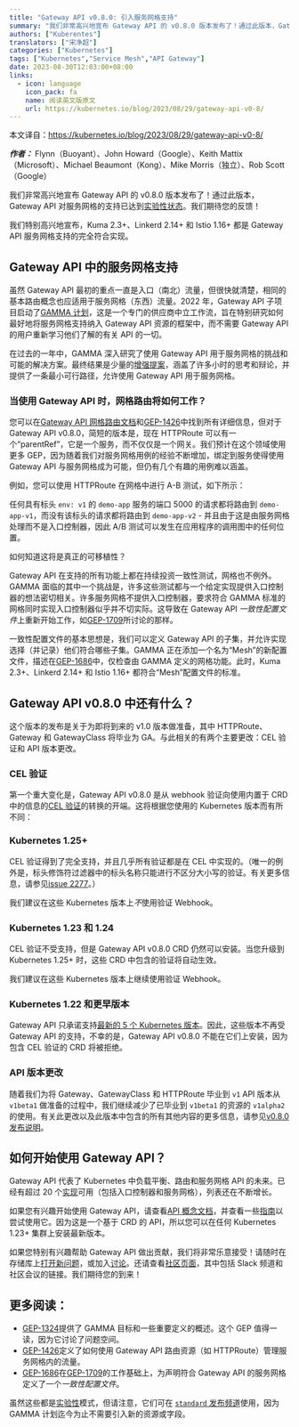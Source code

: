 ```yaml
---
title: "Gateway API v0.8.0: 引入服务网格支持"
summary: "我们非常高兴地宣布 Gateway API 的 v0.8.0 版本发布了！通过此版本，Gateway API 对服务网格的支持已达到实验性状态。我们期待您的反馈！"
authors: ["Kuberentes"]
translators: ["宋净超"]
categories: ["Kubernetes"]
tags: ["Kubernetes","Service Mesh","API Gateway"]
date: 2023-08-30T12:03:00+08:00
links:
  - icon: language
    icon_pack: fa
    name: 阅读英文版原文
    url: https://kubernetes.io/blog/2023/08/29/gateway-api-v0-8/
---
```


本文译自：<https://kubernetes.io/blog/2023/08/29/gateway-api-v0-8/>

***作者：*** Flynn（Buoyant）、John Howard（Google）、Keith Mattix（Microsoft）、Michael Beaumont（Kong）、Mike Morris（独立）、Rob Scott（Google）

我们非常高兴地宣布 Gateway API 的 v0.8.0 版本发布了！通过此版本，Gateway API 对服务网格的支持已达到[实验性状态](https://gateway-api.sigs.k8s.io/geps/overview/#status)。我们期待您的反馈！

我们特别高兴地宣布，Kuma 2.3+、Linkerd 2.14+ 和 Istio 1.16+ 都是 Gateway API 服务网格支持的完全符合实现。

## Gateway API 中的服务网格支持

虽然 Gateway API 最初的重点一直是入口（南北）流量，但很快就清楚，相同的基本路由概念也应适用于服务网格（东西）流量。2022 年，Gateway API 子项目启动了[GAMMA 计划](https://gateway-api.sigs.k8s.io/concepts/gamma/)，这是一个专门的供应商中立工作流，旨在特别研究如何最好地将服务网格支持纳入 Gateway API 资源的框架中，而不需要 Gateway API 的用户重新学习他们了解的有关 API 的一切。

在过去的一年中，GAMMA 深入研究了使用 Gateway API 用于服务网格的挑战和可能的解决方案。最终结果是少量的[增强提案](https://gateway-api.sigs.k8s.io/contributing/enhancement-requests/)，涵盖了许多小时的思考和辩论，并提供了一条最小可行路径，允许使用 Gateway API 用于服务网格。

### 当使用 Gateway API 时，网格路由将如何工作？

您可以在[Gateway API 网格路由文档](https://gateway-api.sigs.k8s.io/concepts/gamma/#how-the-gateway-api-works-for-service-mesh)和[GEP-1426](https://gateway-api.sigs.k8s.io/geps/gep-1426/)中找到所有详细信息，但对于 Gateway API v0.8.0，简短的版本是，现在 HTTPRoute 可以有一个“parentRef”，它是一个服务，而不仅仅是一个网关。我们预计在这个领域使用更多 GEP，因为随着我们对服务网格用例的经验不断增加，绑定到服务使得使用 Gateway API 与服务网格成为可能，但仍有几个有趣的用例难以涵盖。

例如，您可以使用 HTTPRoute 在网格中进行 A-B 测试，如下所示：

任何具有标头 `env: v1` 的 `demo-app` 服务的端口 5000 的请求都将路由到 `demo-app-v1`，而没有该标头的请求都将路由到 `demo-app-v2` - 并且由于这是由服务网格处理而不是入口控制器，因此 A/B 测试可以发生在应用程序的调用图中的任何位置。

如何知道这将是真正的可移植性？

Gateway API 在支持的所有功能上都在持续投资一致性测试，网格也不例外。GAMMA 面临的其中一个挑战是，许多这些测试都与一个给定实现提供入口控制器的想法密切相关。许多服务网格不提供入口控制器，要求符合 GAMMA 标准的网格同时实现入口控制器似乎并不切实际。这导致在 Gateway API *一致性配置文件*上重新开始工作，如[GEP-1709](https://gateway-api.sigs.k8s.io/geps/gep-1709/)所讨论的那样。

一致性配置文件的基本思想是，我们可以定义 Gateway API 的子集，并允许实现选择（并记录）他们符合哪些子集。GAMMA 正在添加一个名为“Mesh”的新配置文件，描述在[GEP-1686](https://gateway-api.sigs.k8s.io/geps/gep-1686/)中，仅检查由 GAMMA 定义的网格功能。此时，Kuma 2.3+、Linkerd 2.14+ 和 Istio 1.16+ 都符合“Mesh”配置文件的标准。

## Gateway API v0.8.0 中还有什么？

这个版本的发布是关于为即将到来的 v1.0 版本做准备，其中 HTTPRoute、Gateway 和 GatewayClass 将毕业为 GA。与此相关的有两个主要更改：CEL 验证和 API 版本更改。

### CEL 验证

第一个重大变化是，Gateway API v0.8.0 是从 webhook 验证向使用内置于 CRD 中的信息的[CEL 验证](https://kubernetes.io/docs/reference/using-api/cel/)的转换的开端。这将根据您使用的 Kubernetes 版本而有所不同：

### Kubernetes 1.25+

CEL 验证得到了完全支持，并且几乎所有验证都是在 CEL 中实现的。（唯一的例外是，标头修饰符过滤器中的标头名称只能进行不区分大小写的验证。有关更多信息，请参见[issue 2277](https://github.com/kubernetes-sigs/gateway-api/issues/2277)。）

我们建议在这些 Kubernetes 版本上*不*使用验证 Webhook。

### Kubernetes 1.23 和 1.24

CEL 验证不受支持，但是 Gateway API v0.8.0 CRD 仍然可以安装。当您升级到 Kubernetes 1.25+ 时，这些 CRD 中包含的验证将自动生效。

我们建议在这些 Kubernetes 版本上继续使用验证 Webhook。

### Kubernetes 1.22 和更早版本

Gateway API 只承诺支持[最新的 5 个 Kubernetes 版本](https://gateway-api.sigs.k8s.io/concepts/versioning/#supported-versions)。因此，这些版本不再受 Gateway API 的支持，不幸的是，Gateway API v0.8.0 不能在它们上安装，因为包含 CEL 验证的 CRD 将被拒绝。

### API 版本更改

随着我们为将 Gateway、GatewayClass 和 HTTPRoute 毕业到 `v1` API 版本从 `v1beta1` 做准备的过程中，我们继续减少了已毕业到 `v1beta1` 的资源的 `v1alpha2` 的使用。有关此更改以及此版本中包含的所有其他内容的更多信息，请参见[v0.8.0 发布说明](https://github.com/kubernetes-sigs/gateway-api/releases/tag/v0.8.0)。

## 如何开始使用 Gateway API？

Gateway API 代表了 Kubernetes 中负载平衡、路由和服务网格 API 的未来。已经有超过 20 个[实现](https://gateway-api.sigs.k8s.io/implementations/)可用（包括入口控制器和服务网格），列表还在不断增长。

如果您有兴趣开始使用 Gateway API，请查看[API 概念文档](https://gateway-api.sigs.k8s.io/concepts/api-overview/)，并查看一些[指南](https://gateway-api.sigs.k8s.io/guides/getting-started/)以尝试使用它。因为这是一个基于 CRD 的 API，所以您可以在任何 Kubernetes 1.23+ 集群上安装最新版本。

如果您特别有兴趣帮助 Gateway API 做出贡献，我们将非常乐意接受！请随时在存储库上[打开新问题](https://github.com/kubernetes-sigs/gateway-api/issues/new/choose)，或加入[讨论](https://github.com/kubernetes-sigs/gateway-api/discussions)。还请查看[社区页面](https://gateway-api.sigs.k8s.io/contributing/community/)，其中包括 Slack 频道和社区会议的链接。我们期待您的到来！

## 更多阅读：

- [GEP-1324](https://gateway-api.sigs.k8s.io/geps/gep-1324/)提供了 GAMMA 目标和一些重要定义的概述。这个 GEP 值得一读，因为它讨论了问题空间。
- [GEP-1426](https://gateway-api.sigs.k8s.io/geps/gep-1426/)定义了如何使用 Gateway API 路由资源（如 HTTPRoute）管理服务网格内的流量。
- [GEP-1686](https://gateway-api.sigs.k8s.io/geps/gep-1686/)在[GEP-1709](https://gateway-api.sigs.k8s.io/geps/gep-1709/)的工作基础上，为声明符合 Gateway API 的服务网格定义了一个*一致性配置文件*。

虽然这些都是[实验性](https://gateway-api.sigs.k8s.io/geps/overview/#status)模式，但请注意，它们可在 [`standard` 发布频道](https://gateway-api.sigs.k8s.io/concepts/versioning/#release-channels-eg-experimental-standard)使用，因为 GAMMA 计划迄今为止不需要引入新的资源或字段。

